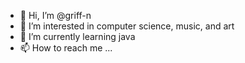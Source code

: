 - 👋 Hi, I’m @griff-n
- 👀 I’m interested in computer science, music, and art
- 🌱 I’m currently learning java
- 📫 How to reach me ...

<!---
griff-n/griff-n is a ✨ special ✨ repository because its `README.md` (this file) appears on your GitHub profile.
You can click the Preview link to take a look at your changes.
--->
